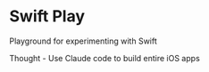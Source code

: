# Swift Play

Playground for experimenting with Swift

Thought - Use Claude code to build entire iOS apps
